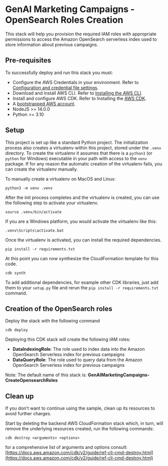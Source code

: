 
# GenAI Marketing Campaigns - OpenSearch Roles Creation

This stack will help you provision the required IAM roles with appropriate 
permissions to access the Amazon OpenSearch serverless index used to store 
information about previous campaigns.

## Pre-requisites

To successfully deploy and run this stack you must:

* Configure the AWS Credentials in your environment. Refer to [Configuration and credential file settings](https://docs.aws.amazon.com/cli/latest/userguide/cli-configure-files.html).
* Download and install AWS CLI. Refer to [Installing the AWS CLI](https://docs.aws.amazon.com/cli/latest/userguide/getting-started-install.html).
* Install and configure AWS CDK. Refer to Installing the [AWS CDK](https://docs.aws.amazon.com/cdk/v2/guide/getting_started.html).
* A [bootstrapped AWS account](https://docs.aws.amazon.com/cdk/v2/guide/bootstrapping.html). 
* NodeJS >= 14.0.0 
* Python >= 3.10

## Setup

This project is set up like a standard Python project.  The initialization
process also creates a virtualenv within this project, stored under the `.venv`
directory.  To create the virtualenv it assumes that there is a `python3`
(or `python` for Windows) executable in your path with access to the `venv`
package. If for any reason the automatic creation of the virtualenv fails,
you can create the virtualenv manually.

To manually create a virtualenv on MacOS and Linux:

```
python3 -m venv .venv
```

After the init process completes and the virtualenv is created, you can use the following
step to activate your virtualenv.

```
source .venv/bin/activate
```

If you are a Windows platform, you would activate the virtualenv like this:

```
.venv\Scripts\activate.bat
```

Once the virtualenv is activated, you can install the required dependencies.

```
pip install -r requirements.txt
```

At this point you can now synthesize the CloudFormation template for this code.

```
cdk synth
```

To add additional dependencies, for example other CDK libraries, just add
them to your `setup.py` file and rerun the `pip install -r requirements.txt`
command.

## Creation of the OpenSearch roles

Deploy the stack with the following command

```
cdk deploy
```

Deploying this CDK stack will create the following IAM roles:

* **DataIndexingRole**: The role used to index data into the Amazon OpenSearch Serverless index for previous campaigns
* **DataQueryRole**: The role used to query data from the Amazon OpenSearch Serverless index for previous campaigns

Note: The default name of this stack is: **GenAIMarketingCampaigns-CreateOpensearchRoles**

## Clean up

If you don't want to continue using the sample, clean up its resources to avoid further charges.

Start by deleting the backend AWS CloudFormation stack which, in turn, will remove 
the underlying resources created, run the following commands:

```
cdk destroy <arguments> <options>
```

for a comprehensive list of arguments and options consult: [https://docs.aws.amazon.com/cdk/v2/guide/ref-cli-cmd-destroy.html](https://docs.aws.amazon.com/cdk/v2/guide/ref-cli-cmd-destroy.html)
